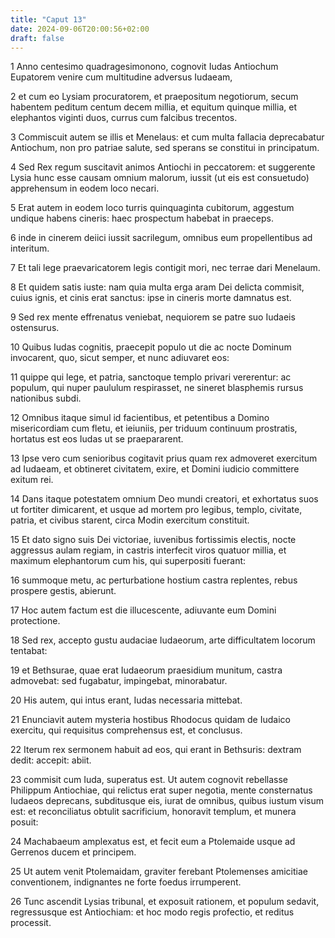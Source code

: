 ```yaml
---
title: "Caput 13"
date: 2024-09-06T20:00:56+02:00
draft: false
---
```



1 Anno centesimo quadragesimonono, cognovit Iudas Antiochum Eupatorem venire cum multitudine adversus Iudaeam,

2 et cum eo Lysiam procuratorem, et praepositum negotiorum, secum habentem peditum centum decem millia, et equitum quinque millia, et elephantos viginti duos, currus cum falcibus trecentos.

3 Commiscuit autem se illis et Menelaus: et cum multa fallacia deprecabatur Antiochum, non pro patriae salute, sed sperans se constitui in principatum.

4 Sed Rex regum suscitavit animos Antiochi in peccatorem: et suggerente Lysia hunc esse causam omnium malorum, iussit (ut eis est consuetudo) apprehensum in eodem loco necari.

5 Erat autem in eodem loco turris quinquaginta cubitorum, aggestum undique habens cineris: haec prospectum habebat in praeceps.

6 inde in cinerem deiici iussit sacrilegum, omnibus eum propellentibus ad interitum.

7 Et tali lege praevaricatorem legis contigit mori, nec terrae dari Menelaum.

8 Et quidem satis iuste: nam quia multa erga aram Dei delicta commisit, cuius ignis, et cinis erat sanctus: ipse in cineris morte damnatus est.

9 Sed rex mente effrenatus veniebat, nequiorem se patre suo Iudaeis ostensurus.

10 Quibus Iudas cognitis, praecepit populo ut die ac nocte Dominum invocarent, quo, sicut semper, et nunc adiuvaret eos:

11 quippe qui lege, et patria, sanctoque templo privari vererentur: ac populum, qui nuper paululum respirasset, ne sineret blasphemis rursus nationibus subdi.

12 Omnibus itaque simul id facientibus, et petentibus a Domino misericordiam cum fletu, et ieiuniis, per triduum continuum prostratis, hortatus est eos Iudas ut se praepararent.

13 Ipse vero cum senioribus cogitavit prius quam rex admoveret exercitum ad Iudaeam, et obtineret civitatem, exire, et Domini iudicio committere exitum rei.

14 Dans itaque potestatem omnium Deo mundi creatori, et exhortatus suos ut fortiter dimicarent, et usque ad mortem pro legibus, templo, civitate, patria, et civibus starent, circa Modin exercitum constituit.

15 Et dato signo suis Dei victoriae, iuvenibus fortissimis electis, nocte aggressus aulam regiam, in castris interfecit viros quatuor millia, et maximum elephantorum cum his, qui superpositi fuerant:

16 summoque metu, ac perturbatione hostium castra replentes, rebus prospere gestis, abierunt.

17 Hoc autem factum est die illucescente, adiuvante eum Domini protectione.

18 Sed rex, accepto gustu audaciae Iudaeorum, arte difficultatem locorum tentabat:

19 et Bethsurae, quae erat Iudaeorum praesidium munitum, castra admovebat: sed fugabatur, impingebat, minorabatur.

20 His autem, qui intus erant, Iudas necessaria mittebat.

21 Enunciavit autem mysteria hostibus Rhodocus quidam de Iudaico exercitu, qui requisitus comprehensus est, et conclusus.

22 Iterum rex sermonem habuit ad eos, qui erant in Bethsuris: dextram dedit: accepit: abiit.

23 commisit cum Iuda, superatus est. Ut autem cognovit rebellasse Philippum Antiochiae, qui relictus erat super negotia, mente consternatus Iudaeos deprecans, subditusque eis, iurat de omnibus, quibus iustum visum est: et reconciliatus obtulit sacrificium, honoravit templum, et munera posuit:

24 Machabaeum amplexatus est, et fecit eum a Ptolemaide usque ad Gerrenos ducem et principem.

25 Ut autem venit Ptolemaidam, graviter ferebant Ptolemenses amicitiae conventionem, indignantes ne forte foedus irrumperent.

26 Tunc ascendit Lysias tribunal, et exposuit rationem, et populum sedavit, regressusque est Antiochiam: et hoc modo regis profectio, et reditus processit.

